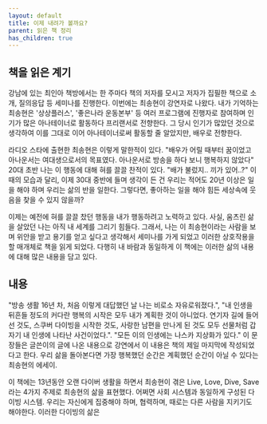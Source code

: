 ```yaml
---
layout: default
title: 이제 내려가 볼까요?
parent: 읽은 책 정리 
has_children: true
---
```


## 책을 읽은 계기
강남에 있는 최인아 책방에서는 한 주마다 책의 저자를 모시고 저자가 집필한 책으로 소개, 질의응답 등 세미나를 진행한다. 이번에는 최송현이 강연자로 나왔다. 내가 기억하는 최송현은 '상상플러스', '좋은나라 운동본부' 등 여러 프로그램에 진행자로 참여하며 인기가 많은 아나테이너로 활동하다 프리랜서로 전향한다. 그 당시 인기가 많았던 것으로 생각하여 이를 그대로 이어 아나테이너로써 활동할 줄 알았지만, 배우로 전향한다.

라디오 스타에 출현한 최송현은 이렇게 말한적이 있다. "배우가 어릴 때부터 꿈이었고 아나운서는 여대생으로서의 목표였다. 아나운서로 방송을 하다 보니 행복하지 않았다" 20대 초반 나는 이 행동에 대해 혀를 끌끌 찬적이 있다. "배가 불렀지.. 끼가 있어..?" 이때의 모습과 달리, 이제 30대 중반에 들며 생각이 든 건 우리는 적어도 20년 이상은 일을 해야 하며 우리는 삶의 반을 일한다. 그렇다면, 좋아하는 일을 해야 힘든 세상속에 웃음을 찾을 수 있지 않을까? 

이제는 예전에 혀를 끌끌 찼던 행동을 내가 행동하려고 노력하고 있다. 사실, 움츠린 삶을 살았던 나는 아직 내 세계를 그리기 힘들다. 그래서, 나는 이 최송현이라는 사람을 보며 위안을 받고 용기를 얻고 싶다고 생각해서 세미나를 가게 되었고 이러한 상호작용을 할 매개체로 책을 읽게 되었다. 다행히 내 바람과 동일하게 이 책에는 이러한 삶의 내용에 대해 많은 내용을 담고 있다. 

## 내용
"방송 생활 16년 차, 처음 이렇게 대답했던 날 나는 비로소 자유로워졌다.", "내 인생을 뒤흔들 정도의 커다란 행복의 시작은 모두 내가 계획한 것이 아니었다.  연기자 길에 들어선 것도, 스쿠버 다이빙을 시작한 것도, 사랑한 남편을 만나게 된 것도 모두 선물처럼 갑자기 내 인생에 나타난 사건이었다.". "모든 이의 인생에는 나스카 지상화가 있다." 이 문장들은 글쓴이의 글에 나온 내용으로 강연에서 이 내용은 책의 제일 마지막에 작성되었다고 한다. 우리 삶을 돌아본다면 가장 행복했던 순간은 계획했던 순간이 아닐 수 있다는 최송현의 에세이.

이 책에는 13년동안 오랜 다이버 생활을 하면서 최송현이 겪은 Live, Love, Dive, Save 라는 4가지 주제로 최송현의 삶을 표현했다. 어쩌면 사회 시스템과 동일하게 구성된 다이빙 시스템. 우리는 자신에게 집중해야 하며, 협력하며, 때로는 다른 사람을 지키기도 해야한다. 이러한 다이빙의 삶은 